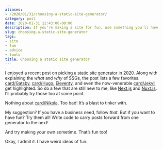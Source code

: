 ```yaml
---
aliases:
- /2020/01/31/choosing-a-static-site-generator/
category: post
date: 2020-01-31 12:43:00-08:00
description: If you're making a site for fun, use something you'll have fun with
slug: choosing-a-static-site-generator
tags:
- site
- fun
- advice
- tools
title: Choosing a static site generator
---
```


I enjoyed a recent post on [picking a static site generator in 2020](https://snipcart.com/blog/choose-best-static-site-generator). Along with explaining the *what* and *why* of SSGs, the post lists a few favorites. [card/Gatsby](../../../card/Gatsby.md), [card/Hugo](../../../card/Hugo.md), [Eleventy](../../../card/Eleventy.md), and even the now-venerable [card/Jekyll](../../../card/Jekyll.md) get highlighted. So do a few that are still new to me, like [Next.js](https://nextjs.org/) and [Nuxt.js](https://nuxtjs.org/). I’ll probably try those too at some point.

Nothing about [card/Nikola](../../../card/Nikola.md). Too bad! It’s a blast to tinker with.

My suggestion? If you have a business need, follow *that*. But if you want to have fun? Try them all! Write code to carry posts forward from one generator to the next!

And try making your own sometime. That’s fun too!

Okay, I admit it. I have weird ideas of fun.
